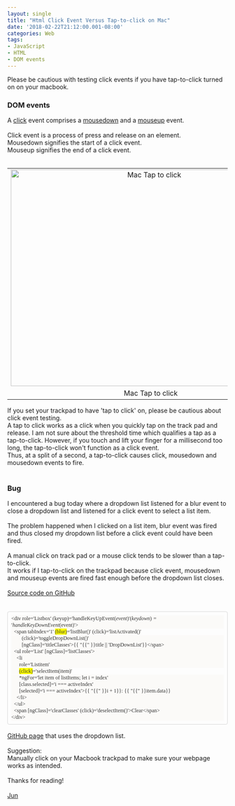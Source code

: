 ```yaml
---
layout: single
title: "Html Click Event Versus Tap-to-click on Mac"
date: '2018-02-22T21:12:00.001-08:00'
categories: Web
tags:
- JavaScript
- HTML
- DOM events
---
```


Please be cautious with testing click events if you have tap-to-click turned on on your macbook.<br /><h3>DOM events</h3>A <a href="https://developer.mozilla.org/en-US/docs/Web/Events/click" target="_blank">click</a> event comprises a <a href="https://developer.mozilla.org/en-US/docs/Web/Events/mouseup" target="_blank">mousedown</a> and a <a href="https://developer.mozilla.org/en-US/docs/Web/Events/mouseup" target="_blank">mouseup</a> event.<br /><br />Click event is a process of press and release on an element.<br />Mousedown signifies the start of a click event.<br />Mouseup signifies the end of a click event.<br /><br /><table align="center" cellpadding="0" cellspacing="0" class="tr-caption-container" style="margin-left: auto; margin-right: auto; text-align: center;"><tbody><tr><td style="text-align: center;"><a href="https://3.bp.blogspot.com/-xRp_uc_Zq50/Wo-ctXpDiVI/AAAAAAAAAjo/cuNYwXsSPfM6B6k57_dTrrztqRszBBDkgCLcBGAs/s1600/mac-tap-to-click.png" imageanchor="1" style="margin-left: auto; margin-right: auto;"><img alt="Mac Tap to click" border="0" data-original-height="510" data-original-width="660" height="494" src="https://3.bp.blogspot.com/-xRp_uc_Zq50/Wo-ctXpDiVI/AAAAAAAAAjo/cuNYwXsSPfM6B6k57_dTrrztqRszBBDkgCLcBGAs/s640/mac-tap-to-click.png" title="Mac Tap to click" width="640" /></a></td></tr><tr><td class="tr-caption" style="text-align: center;">Mac Tap to click</td></tr></tbody></table><div style="text-align: left;">If you set your trackpad to have 'tap to click' on, please be cautious about click event testing.&nbsp;</div><div style="text-align: left;">A tap to click works as a click when you quickly tap on the track pad and release. I am not sure about the threshold time which qualifies a tap as a tap-to-click. However, if you touch and lift your finger for a millisecond too long, the tap-to-click won't function as a click event.</div><div style="text-align: left;">Thus, at a split of a second, a tap-to-click causes click, mousedown and mousedown events to fire.&nbsp;</div><div style="text-align: left;"><br /></div><div style="text-align: left;"><h3>Bug</h3></div><div style="text-align: left;">I encountered a bug today where a dropdown list listened for a blur event to close a dropdown list and listened for a click event to select a list item.<br /><br />The problem happened when I clicked on a list item, blur event was fired and thus closed my dropdown list before a click event could have been fired.<br /><br />A manual click on track pad or a mouse click tends to be slower than a tap-to-click. <br />It works if I tap-to-click on the trackpad because click event, mousedown and mouseup events are fired fast enough before the dropdown list closes.<br /><br /><a href="https://github.com/Jun711/popcorn/blob/click-mousedown/src/app/components/drop-down-list/drop-down-list.component.html" target="_blank">Source code on GitHub</a><br /><br /><!--?xml version="1.0" encoding="UTF-8"?-->  <br /><div style="border-radius: 4px; border: 1px solid rgba(0, 0, 0, 0.15); box-sizing: border-box; color: #333333; font-family: Monaco, Menlo, Consolas, &quot;Courier New&quot;, monospace; font-size: 12px; padding: 8px;"><div style="background-color: #fbfaf8;"><span style="font-family: &quot;monaco&quot;;">&lt;div role='Listbox' (keyup)='handleKeyUpEvent($event)' (keydown)='handleKeyDownEvent($event)'&gt;</span></div><div><span style="font-family: &quot;monaco&quot;;"><span style="background-color: #fbfaf8;">&nbsp;&nbsp;&lt;span tabIndex='1' </span><span style="background-color: yellow;">(blur)</span><span style="background-color: #fbfaf8;">='listBlur()' (click)='listActivated()'</span></span></div><div style="background-color: #fbfaf8;"><span style="font-family: &quot;monaco&quot;;">&nbsp;&nbsp;&nbsp;&nbsp;&nbsp;&nbsp;&nbsp;&nbsp;(click)='toggleDropDownList()'</span></div><div style="background-color: #fbfaf8;"><span style="font-family: &quot;monaco&quot;;">&nbsp;&nbsp;&nbsp;&nbsp;&nbsp;&nbsp;&nbsp;&nbsp;[ngClass]='titleClasses'&gt;{{ "{{" }}title || 'DropDownList'}}&lt;/span&gt;</span></div><div style="background-color: #fbfaf8;"><span style="font-family: &quot;monaco&quot;;">&nbsp;&nbsp;&lt;ul role='List' [ngClass]='listClasses'&gt;</span></div><div style="background-color: #fbfaf8;"><span style="font-family: &quot;monaco&quot;;">&nbsp;&nbsp;&nbsp;&nbsp;&lt;li</span></div><div style="background-color: #fbfaf8;"><span style="font-family: &quot;monaco&quot;;">&nbsp;&nbsp;&nbsp;&nbsp;&nbsp;&nbsp;role='Listitem'</span></div><div><span style="font-family: &quot;monaco&quot;;"><span style="background-color: #fbfaf8;">&nbsp;&nbsp;&nbsp;&nbsp;&nbsp;&nbsp;</span><span style="background-color: yellow;">(click)</span><span style="background-color: #fbfaf8;">='selectItem(item)'</span></span></div><div style="background-color: #fbfaf8;"><span style="font-family: &quot;monaco&quot;;">&nbsp;&nbsp;&nbsp;&nbsp;&nbsp;&nbsp;*ngFor='let item of listItems; let i = index'</span></div><div style="background-color: #fbfaf8;"><span style="font-family: &quot;monaco&quot;;">&nbsp;&nbsp;&nbsp;&nbsp;&nbsp;&nbsp;[class.selected]='i === activeIndex'</span></div><div style="background-color: #fbfaf8;"><span style="font-family: &quot;monaco&quot;;">&nbsp;&nbsp;&nbsp;&nbsp;&nbsp;&nbsp;[selected]='i === activeIndex'&gt;{{ "{{" }}i + 1}}: {{ "{{" }}item.data}}</span></div><div style="background-color: #fbfaf8;"><span style="font-family: &quot;monaco&quot;;">&nbsp;&nbsp;&nbsp;&nbsp;&lt;/li&gt;</span></div><div style="background-color: #fbfaf8;"><span style="font-family: &quot;monaco&quot;;">&nbsp;&nbsp;&lt;/ul&gt;</span></div><div style="background-color: #fbfaf8;"><span style="font-family: &quot;monaco&quot;;">&nbsp;&nbsp;&lt;span [ngClass]='clearClasses' (click)='deselectItem()'&gt;Clear&lt;/span&gt;</span></div><div style="background-color: #fbfaf8;"><span style="font-family: &quot;monaco&quot;;">&lt;/div&gt;</span></div></div><br /><a href="https://jun711.github.io/popcorn/" target="_blank">GitHub page</a> that uses the dropdown list.<br /><br />Suggestion:<br />Manually click on your Macbook trackpad to make sure your webpage works as intended.<br /><br />Thanks for reading!<br /><br /><a href="http://www.language-diary.com/p/jun711-language-diary.html" target="_blank">Jun</a><br /><br /></div>